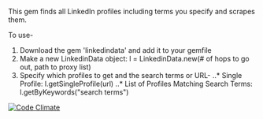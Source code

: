 This gem finds all LinkedIn profiles including terms you specify and scrapes them.

To use-
1. Download the gem 'linkedindata' and add it to your gemfile
2. Make a new LinkedinData object: l = LinkedinData.new(# of hops to go out, path to proxy list)
3. Specify which profiles to get and the search terms or URL-
..* Single Profile: l.getSingleProfile(url)
..* List of Profiles Matching Search Terms: l.getByKeywords("search terms")

[![Code Climate](https://codeclimate.com/github/TransparencyToolkit/LinkedInData/badges/gpa.svg)](https://codeclimate.com/github/TransparencyToolkit/LinkedInData)
